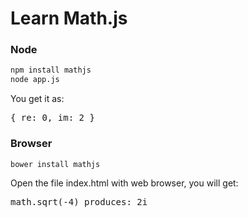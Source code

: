 Learn Math.js
===============

### Node
```sh
npm install mathjs
node app.js
```
You get it as:
<pre>
{ re: 0, im: 2 }
</pre>
### Browser
```sh
bower install mathjs
```
Open the file index.html with web browser, you will get: 
<pre>
math.sqrt(-4) produces: 2i
</pre>    